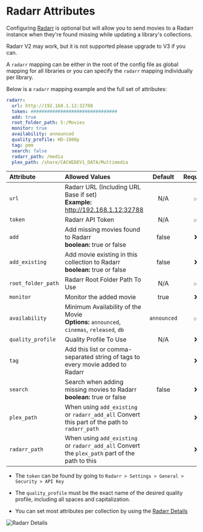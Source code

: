 # Radarr Attributes

Configuring [Radarr](https://radarr.video/) is optional but will allow you to send movies to a Radarr instance when they're found missing while updating a library's collections. 

Radarr V2 may work, but it is not supported please upgrade to V3 if you can.

A `radarr` mapping can be either in the root of the config file as global mapping for all libraries or you can specify the `radarr` mapping individually per library.

Below is a `radarr` mapping example and the full set of attributes:
```yaml
radarr:
  url: http://192.168.1.12:32788
  token: ################################
  add: true
  root_folder_path: S:/Movies
  monitor: true
  availability: announced
  quality_profile: HD-1080p
  tag: pmm
  search: false
  radarr_path: /media
  plex_path: /share/CACHEDEV1_DATA/Multimedia
```

| Attribute          | Allowed Values                                                                                 |   Default   | Required |
|:-------------------|:-----------------------------------------------------------------------------------------------|:-----------:|:--------:|
| `url`              | Radarr URL (Including URL Base if set)<br>**Example:** http://192.168.1.12:32788               |     N/A     | &#9989;  |
| `token`            | Radarr API Token                                                                               |     N/A     | &#9989;  |
| `add`              | Add missing movies found to Radarr<br>**boolean:** true or false                               |    false    | &#10060; |
| `add_existing`     | Add movie existing in this collection to Radarr<br>**boolean:** true or false                  |    false    | &#10060; |
| `root_folder_path` | Radarr Root Folder Path To Use                                                                 |     N/A     | &#9989;  |
| `monitor`          | Monitor the added movie                                                                        |    true     | &#10060; |
| `availability`     | Minimum Availability of the Movie<br>**Options:** `announced`, `cinemas`, `released`, `db`     | `announced` | &#9989;  |
| `quality_profile`  | Quality Profile To Use                                                                         |     N/A     | &#10060; |
| `tag`              | Add this list or comma-separated string of tags to every movie added to Radarr                 |     ` `     | &#10060; |
| `search`           | Search when adding missing movies to Radarr<br>**boolean:** true or false                      |    false    | &#10060; |
| `plex_path`        | When using `add_existing` or `radarr_add_all` Convert this part of the path to `radarr_path`   |     ` `     | &#10060; |
| `radarr_path`      | When using `add_existing` or `radarr_add_all` Convert the `plex_path` part of the path to this |     ` `     | &#10060; |

* The `token` can be found by going to `Radarr > Settings > General > Security > API Key`

* The `quality_profile` must be the exact name of the desired quality profile, including all spaces and capitalization.

* You can set most attributes per collection by using the [Radarr Details](../metadata/details/arr.md#radarr-details)

![Radarr Details](radarr.png)
